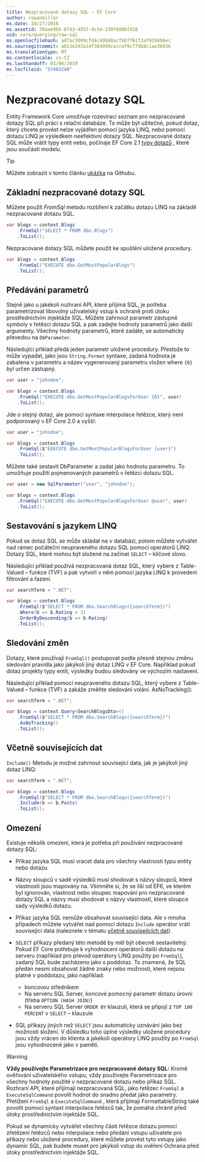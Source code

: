```yaml
---
title: Nezpracované dotazy SQL – EF Core
author: rowanmiller
ms.date: 10/27/2016
ms.assetid: 70aae9b5-8743-4557-9c5d-239f688bf418
uid: core/querying/raw-sql
ms.openlocfilehash: ad7ac3099cfd4c49b88acfbbff61f2af9294b6ec
ms.sourcegitcommit: a013e243a14f384999ceccaf9c779b8c1ae3b936
ms.translationtype: MT
ms.contentlocale: cs-CZ
ms.lasthandoff: 03/06/2019
ms.locfileid: "57463240"
---
```

# <a name="raw-sql-queries"></a>Nezpracované dotazy SQL

Entity Framework Core umožňuje rozevírací seznam pro nezpracované dotazy SQL při práci s relační databáze. To může být užitečné, pokud dotaz, který chcete provést nelze vyjádřen pomocí jazyka LINQ, nebo pomocí dotazu LINQ je výsledkem neefektivní dotazy SQL. Nezpracované dotazy SQL může vrátit typy entit nebo, počínaje EF Core 2.1 [typy dotazů](xref:core/modeling/query-types) , které jsou součástí modelu.

> [!TIP]  
> Můžete zobrazit v tomto článku [ukázka](https://github.com/aspnet/EntityFramework.Docs/tree/master/samples/core/Querying) na Githubu.

## <a name="basic-raw-sql-queries"></a>Základní nezpracované dotazy SQL

Můžete použít *FromSql* metodu rozšíření k začátku dotazu LINQ na základě nezpracované dotazu SQL.

<!-- [!code-csharp[Main](samples/core/Querying/Querying/RawSQL/Sample.cs)] -->
``` csharp
var blogs = context.Blogs
    .FromSql("SELECT * FROM dbo.Blogs")
    .ToList();
```

Nezpracované dotazy SQL můžete použít ke spuštění uložené procedury.

<!-- [!code-csharp[Main](samples/core/Querying/Querying/RawSQL/Sample.cs)] -->
``` csharp
var blogs = context.Blogs
    .FromSql("EXECUTE dbo.GetMostPopularBlogs")
    .ToList();
```

## <a name="passing-parameters"></a>Předávání parametrů

Stejně jako u jakékoli rozhraní API, které přijímá SQL, je potřeba parametrizovat libovolný uživatelský vstup k ochraně proti útoku prostřednictvím injektáže SQL. Můžete zahrnout parametr zástupné symboly v řetězci dotazu SQL a pak zadejte hodnoty parametrů jako další argumenty. Všechny hodnoty parametrů, které zadáte, se automaticky převedou na `DbParameter`.

Následující příklad předá jeden parametr uložené procedury. Přestože to může vypadat, jako jsou `String.Format` syntaxe, zadaná hodnota je zabalena v parametru a název vygenerovaný parametru vložen where `{0}` byl určen zástupný.

<!-- [!code-csharp[Main](samples/core/Querying/Querying/RawSQL/Sample.cs)] -->
``` csharp
var user = "johndoe";

var blogs = context.Blogs
    .FromSql("EXECUTE dbo.GetMostPopularBlogsForUser {0}", user)
    .ToList();
```

Jde o stejný dotaz, ale pomocí syntaxe interpolace řetězce, který není podporovaný v EF Core 2.0 a vyšší:

<!-- [!code-csharp[Main](samples/core/Querying/Querying/RawSQL/Sample.cs)] -->
``` csharp
var user = "johndoe";

var blogs = context.Blogs
    .FromSql($"EXECUTE dbo.GetMostPopularBlogsForUser {user}")
    .ToList();
```

Můžete také sestavit DbParameter a zadat jako hodnotu parametru. To umožňuje použití pojmenovaných parametrů v řetězci dotazu SQL.

<!-- [!code-csharp[Main](samples/core/Querying/Querying/RawSQL/Sample.cs)] -->
``` csharp
var user = new SqlParameter("user", "johndoe");

var blogs = context.Blogs
    .FromSql("EXECUTE dbo.GetMostPopularBlogsForUser @user", user)
    .ToList();
```

## <a name="composing-with-linq"></a>Sestavování s jazykem LINQ

Pokud se dotaz SQL se může skládat na v databázi, potom můžete vytvářet nad rámec počáteční neupraveného dotazu SQL pomocí operátorů LINQ. Dotazy SQL, které mohou být složené na začínat `SELECT` – klíčové slovo.

Následující příklad používá nezpracovaná dotaz SQL, který vybere z Table-Valued – funkce (TVF) a pak vytvoří v něm pomocí jazyka LINQ k provedení filtrování a řazení.

<!-- [!code-csharp[Main](samples/core/Querying/Querying/RawSQL/Sample.cs)] -->
``` csharp
var searchTerm = ".NET";

var blogs = context.Blogs
    .FromSql($"SELECT * FROM dbo.SearchBlogs({searchTerm})")
    .Where(b => b.Rating > 3)
    .OrderByDescending(b => b.Rating)
    .ToList();
```

## <a name="change-tracking"></a>Sledování změn

Dotazy, které používají `FromSql()` postupovat podle přesně stejnou změnu sledování pravidla jako jakýkoli jiný dotaz LINQ v EF Core. Například pokud dotaz projekty typy entit, výsledky budou sledovány ve výchozím nastavení.  

Následující příklad pomocí neupraveného dotazu SQL, který vybere z Table-Valued – funkce (TVF) a zakáže změňte sledování volání. AsNoTracking():

<!-- [!code-csharp[Main](samples/core/Querying/Querying/RawSQL/Sample.cs)] -->
``` csharp
var searchTerm = ".NET";

var blogs = context.Query<SearchBlogsDto>()
    .FromSql($"SELECT * FROM dbo.SearchBlogs({searchTerm})")
    .AsNoTracking()
    .ToList();
```

## <a name="including-related-data"></a>Včetně souvisejících dat

`Include()` Metodu je možné zahrnout související data, jak je jakýkoli jiný dotaz LINQ:

<!-- [!code-csharp[Main](samples/core/Querying/Querying/RawSQL/Sample.cs)] -->
``` csharp
var searchTerm = ".NET";

var blogs = context.Blogs
    .FromSql($"SELECT * FROM dbo.SearchBlogs({searchTerm})")
    .Include(b => b.Posts)
    .ToList();
```

## <a name="limitations"></a>Omezení

Existuje několik omezení, která je potřeba při používání nezpracované dotazy SQL:

* Příkaz jazyka SQL musí vracet data pro všechny vlastnosti typu entity nebo dotazu.

* Názvy sloupců v sadě výsledků musí shodovat s názvy sloupců, které vlastnosti jsou mapovány na. Všimněte si, že se liší od EF6, ve kterém byl ignorován, vlastnost nebo sloupec mapování pro nezpracované dotazy SQL a názvy musí shodovat s názvy vlastností, které sloupce sady výsledků dotazu.

* Příkaz jazyka SQL nemůže obsahovat související data. Ale v mnoha případech můžete vytvářet nad pomocí dotazu `Include` operátor vrátí související data (naleznete v tématu [včetně souvisejících dat](#including-related-data)).

* `SELECT` příkazy předaný této metodě by měl být obecně sestavitelný: Pokud EF Core potřebuje k vyhodnocení operátorů další dotazu na serveru (například pro převod operátory LINQ použity po `FromSql`), zadaný SQL bude zacházeno jako s poddotaz. To znamená, že SQL předán nesmí obsahovat žádné znaky nebo možnosti, které nejsou platné v poddotazu, jako například:
  * koncovou středníkem
  * Na serveru SQL Server, koncové pomocný parametr dotazu úrovni (třeba `OPTION (HASH JOIN)`)
  * Na serveru SQL Server `ORDER BY` klauzuli, která se připojí z `TOP 100 PERCENT` v `SELECT` – klauzule

* SQL příkazy jiných než `SELECT` jsou automaticky uznáváni jako bez možnosti složení. V důsledku toho úplné výsledky uložené procedury jsou vždy vrácen do klienta a jakékoli operátory LINQ použity po `FromSql` jsou vyhodnocené jako v paměti.

> [!WARNING]  
> **Vždy používejte Parametrizace pro nezpracované dotazy SQL:** Kromě ověřování uživatelského vstupu, vždy používejte Parametrizace pro všechny hodnoty použité v nezpracované dotazu nebo příkaz SQL. Rozhraní API, které přijímají nezpracovaná SQL, jako řetězec `FromSql` a `ExecuteSqlCommand` povolit hodnot do snadno předat jako parametry. Přetížení `FromSql` a `ExecuteSqlCommand` , která přijímají FormattableString také povolit pomocí syntaxt interpolace řetězců tak, že pomáhá chránit před útoky prostřednictvím injektáže SQL. 
> 
> Pokud se dynamicky vytvářet všechny části řetězce dotazu pomocí zřetězení řetězců nebo interpolace nebo předání vstupu uživatele pro příkazy nebo uložené procedury, které můžete provést tyto vstupy jako dynamic SQL, pak budete muset pro jakýkoli vstup do ověření Ochrana před útoky prostřednictvím injektáže SQL.
